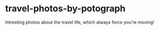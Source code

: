 # travel-photos-by-potograph
Intresting photos about the travel life, which always force you're moving!
